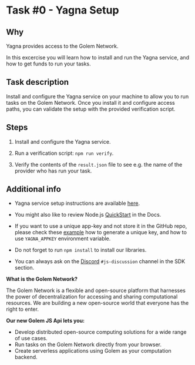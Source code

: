 # Task #0 - Yagna Setup

## Why

Yagna provides access to the Golem Network.

In this excercise you will learn how to install and run the Yagna service, and how to get funds to run your tasks.

## Task description

Install and configure the Yagna service on your machine to allow you to run tasks on the Golem Network. Once you install it and configure access paths, you can validate the setup with the provided verification script.

## Steps

1. Install and configure the Yagna service.

2. Run a verification script: `npm run verify`.

3. Verify the contents of the `result.json` file to see e.g. the name of the provider who has run your task.

## Additional info

- Yagna service setup instructions are available [here](https://docs.golem.network/creators/javascript/examples/tools/yagna-installation-for-requestors).

- You might also like to review Node.js [QuickStart](https://docs.golem.network/creators/javascript/quickstars/quickstart) in the Docs.

- If you want to use a unique app-key and not store it in the GitHub repo, please check these [example](https://docs.golem.network/creators/javascript/examples/using-app-keys) how to generate a unique key, and how to use `YAGNA_APPKEY` environment variable.

- Do not forget to run `npm install` to install our libraries.

- You can always ask on the [Discord](https://chat.golem.network/) `#js-discussion` channel in the SDK section.

**What is the Golem Network?**

The Golem Network is a flexible and open-source platform that harnesses the power of decentralization for accessing and sharing computational resources.
We are building a new open-source world that everyone has the right to enter. 

**Our new Golem JS Api lets you:**

- Develop distributed open-source computing solutions for a wide range of use cases.
- Run tasks on the Golem Network directly from your browser.
- Create serverless applications using Golem as your computation backend.